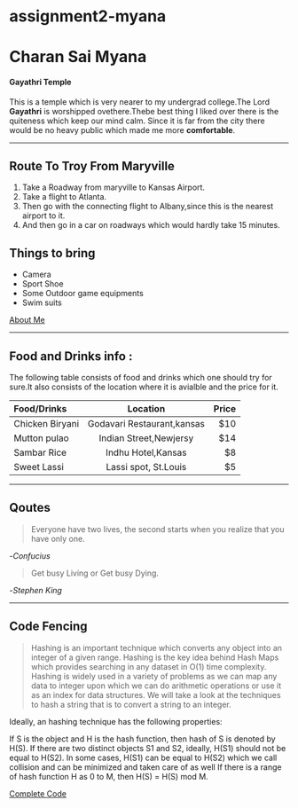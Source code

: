 # assignment2-myana

# Charan Sai Myana

#### Gayathri Temple

This is a temple which is very nearer to my undergrad college.The Lord **Gayathri** is worshipped ovethere.Thebe best thing I liked over there is the quiteness which keep our mind calm. Since it is far from the city there would be no heavy public which made me more **comfortable**.


***

## Route To Troy From Maryville

1. Take a Roadway from maryville to Kansas Airport.
2. Take a flight to Atlanta.
3. Then go with the connecting flight to Albany,since this is the nearest airport to it.
4. And then go in a car on roadways which would hardly take 15 minutes.

## Things to bring

- Camera
- Sport Shoe
- Some Outdoor game equipments
- Swim suits


[About Me](/AboutMe.md)

***

 ## Food and Drinks info :

The following table consists of food and drinks which one should try for sure.It also consists of the location where it is avialble and the price for it.

| Food/Drinks      | Location                      | Price         |
| :---             |    :----:                     |          ---: |
| Chicken Biryani  | Godavari Restaurant,kansas    | $10           |
| Mutton pulao     | Indian Street,Newjersy        | $14           |
| Sambar Rice      | Indhu Hotel,Kansas            | $8            |
| Sweet Lassi      | Lassi spot, St.Louis          | $5            |


***

## Qoutes

> Everyone have two lives, the second starts when you realize that you have only one.

 -*Confucius*


> Get busy Living or Get busy Dying.

 -*Stephen King*

 ***

 ## Code Fencing


> Hashing is an important technique which converts any object into an integer of a given range. Hashing is the key idea behind Hash Maps which provides searching in any dataset in O(1) time complexity. Hashing is widely used in a variety of problems as we can map any data to integer upon which we can do arithmetic operations or use it as an index for data structures. We will take a look at the techniques to hash a string that is to convert a string to an integer.

   Ideally, an hashing technique has the following properties:

   If S is the object and H is the hash function, then hash of S is denoted by H(S).
   If there are two distinct objects S1 and S2, ideally, H(S1) should not be equal to H(S2).
   In some cases, H(S1) can be equal to H(S2) which we call collision and can be minimized and taken care of as well
   If there is a range of hash function H as 0 to M, then H(S) = H(S) mod M.

[Complete Code](https://cp-algorithms.com/string/string-hashing.html)










